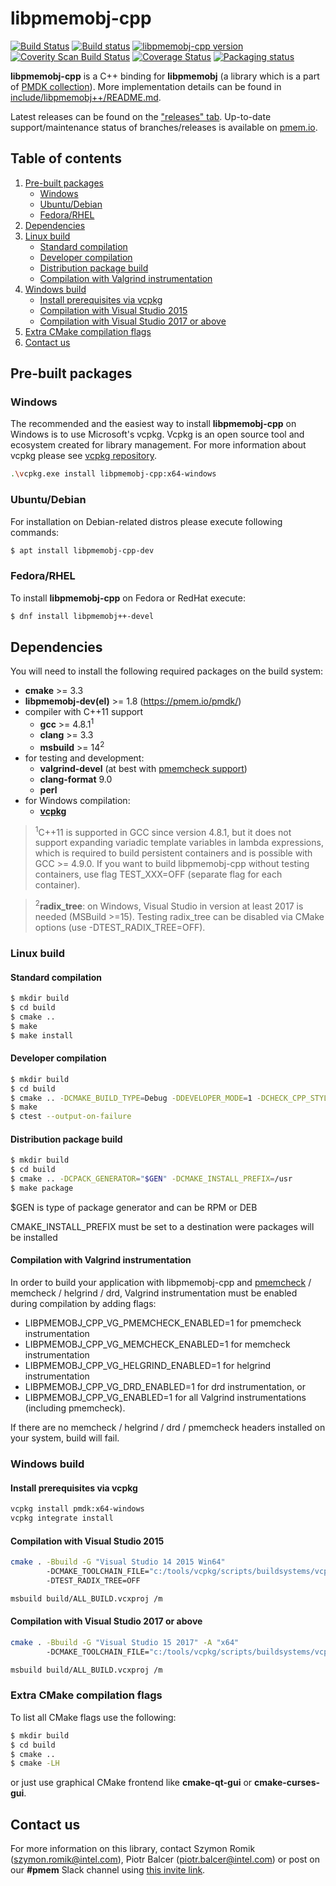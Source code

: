 # **libpmemobj-cpp**

[![Build Status](https://travis-ci.org/pmem/libpmemobj-cpp.svg?branch=master)](https://travis-ci.org/pmem/libpmemobj-cpp)
[![Build status](https://github.com/pmem/libpmemobj-cpp/workflows/CPP/badge.svg)](https://github.com/pmem/libpmemobj-cpp/actions)
[![libpmemobj-cpp version](https://img.shields.io/github/tag/pmem/libpmemobj-cpp.svg)](https://github.com/pmem/libpmemobj-cpp/releases/latest)
[![Coverity Scan Build Status](https://scan.coverity.com/projects/15911/badge.svg)](https://scan.coverity.com/projects/pmem-libpmemobj-cpp)
[![Coverage Status](https://codecov.io/github/pmem/libpmemobj-cpp/coverage.svg?branch=master)](https://codecov.io/gh/pmem/libpmemobj-cpp/branch/master)
[![Packaging status](https://repology.org/badge/tiny-repos/libpmemobj-cpp.svg)](https://repology.org/project/libpmemobj-cpp/versions)

**libpmemobj-cpp** is a C++ binding for **libpmemobj** (a library which is a part of [PMDK collection](https://github.com/pmem/pmdk)).
More implementation details can be found in [include/libpmemobj++/README.md](include/libpmemobj++/README.md).

Latest releases can be found on the ["releases" tab](https://github.com/pmem/libpmemobj-cpp/releases).
Up-to-date support/maintenance status of branches/releases is available on [pmem.io](https://pmem.io/libpmemobj-cpp).

## Table of contents
1. [Pre-built packages](#pre-built-packages)
	- [Windows](#windows)
	- [Ubuntu/Debian](#ubuntu/debian)
	- [Fedora/RHEL](#fedora/rhel)
2. [Dependencies](#dependencies)
3. [Linux build](#linux-build)
	- [Standard compilation](#standard-compilation)
	- [Developer compilation](#developer-compilation)
	- [Distribution package build](#distribution-package-build)
	- [Compilation with Valgrind instrumentation](#compilation-with-valgrind-instrumentation)
4. [Windows build](#windows-build)
	- [Install prerequisites via vcpkg](#install-prerequisites-via-vcpkg)
	- [Compilation with Visual Studio 2015](#compilation-with-visual-studio-2015)
	- [Compilation with Visual Studio 2017 or above](#compilation-with-visual-studio-2017-or-above)
5. [Extra CMake compilation flags](#extra-cmake-compilation-flags)
6. [Contact us](#contact-us)

## Pre-built packages
### Windows
The recommended and the easiest way to install **libpmemobj-cpp** on Windows is to use Microsoft's vcpkg. Vcpkg is an open source tool and ecosystem created for library management.
For more information about vcpkg please see [vcpkg repository](https://github.com/microsoft/vcpkg#quick-start-windows).
```sh
.\vcpkg.exe install libpmemobj-cpp:x64-windows
```
### Ubuntu/Debian
For installation on Debian-related distros please execute following commands:
```sh
$ apt install libpmemobj-cpp-dev
```

### Fedora/RHEL
To install **libpmemobj-cpp** on Fedora or RedHat execute:
```sh
$ dnf install libpmemobj++-devel
```

## Dependencies
You will need to install the following required packages on the build system:
- **cmake** >= 3.3
- **libpmemobj-dev(el)** >= 1.8 (https://pmem.io/pmdk/)
- compiler with C++11 support
	- **gcc** >= 4.8.1<sup>1</sup>
	- **clang** >= 3.3
	- **msbuild** >= 14<sup>2</sup>
- for testing and development:
	- **valgrind-devel** (at best with [pmemcheck support](https://github.com/pmem/valgrind))
	- **clang-format** 9.0
	- **perl**
- for Windows compilation:
	- [**vcpkg**](https://github.com/microsoft/vcpkg#quick-start-windows)

 ><sup>1</sup>C++11 is supported in GCC since version 4.8.1, but it does not support expanding variadic template variables in lambda expressions, which is required to build persistent containers and is possible with GCC >= 4.9.0. If you want to build libpmemobj-cpp without testing containers, use flag TEST_XXX=OFF (separate flag for each container).

 ><sup>2</sup>**radix_tree**: on Windows, Visual Studio in version at least 2017 is needed (MSBuild >=15). Testing radix_tree can be disabled via CMake options (use -DTEST_RADIX_TREE=OFF).

### Linux build
#### Standard compilation
```sh
$ mkdir build
$ cd build
$ cmake ..
$ make
$ make install
```

#### Developer compilation
```sh
$ mkdir build
$ cd build
$ cmake .. -DCMAKE_BUILD_TYPE=Debug -DDEVELOPER_MODE=1 -DCHECK_CPP_STYLE=1
$ make
$ ctest --output-on-failure
```

#### Distribution package build
```sh
$ mkdir build
$ cd build
$ cmake .. -DCPACK_GENERATOR="$GEN" -DCMAKE_INSTALL_PREFIX=/usr
$ make package
```

$GEN is type of package generator and can be RPM or DEB

CMAKE_INSTALL_PREFIX must be set to a destination were packages will be installed

#### Compilation with Valgrind instrumentation

In order to build your application with libpmemobj-cpp and
[pmemcheck](https://github.com/pmem/valgrind) / memcheck / helgrind / drd,
Valgrind instrumentation must be enabled during compilation by adding flags:
- LIBPMEMOBJ_CPP_VG_PMEMCHECK_ENABLED=1 for pmemcheck instrumentation
- LIBPMEMOBJ_CPP_VG_MEMCHECK_ENABLED=1 for memcheck instrumentation
- LIBPMEMOBJ_CPP_VG_HELGRIND_ENABLED=1 for helgrind instrumentation
- LIBPMEMOBJ_CPP_VG_DRD_ENABLED=1 for drd instrumentation, or
- LIBPMEMOBJ_CPP_VG_ENABLED=1 for all Valgrind instrumentations (including pmemcheck).

If there are no memcheck / helgrind / drd / pmemcheck headers installed on your
system, build will fail.

### Windows build

#### Install prerequisites via vcpkg
```ps
vcpkg install pmdk:x64-windows
vcpkg integrate install
```

#### Compilation with Visual Studio 2015
```sh
cmake . -Bbuild -G "Visual Studio 14 2015 Win64"
        -DCMAKE_TOOLCHAIN_FILE="c:/tools/vcpkg/scripts/buildsystems/vcpkg.cmake"
        -DTEST_RADIX_TREE=OFF

msbuild build/ALL_BUILD.vcxproj /m
```
#### Compilation with Visual Studio 2017 or above
```sh
cmake . -Bbuild -G "Visual Studio 15 2017" -A "x64"
		-DCMAKE_TOOLCHAIN_FILE="c:/tools/vcpkg/scripts/buildsystems/vcpkg.cmake"

msbuild build/ALL_BUILD.vcxproj /m
```

### Extra CMake compilation flags

To list all CMake flags use the following:
```sh
$ mkdir build
$ cd build
$ cmake ..
$ cmake -LH
```
or just use graphical CMake frontend like **cmake-qt-gui** or **cmake-curses-gui**.

## Contact us
For more information on this library, contact Szymon Romik (szymon.romik@intel.com), Piotr Balcer (piotr.balcer@intel.com) or post on our **#pmem** Slack channel using [this invite link](https://join.slack.com/t/pmem-io/shared_invite/enQtNzU4MzQ2Mzk3MDQwLWQ1YThmODVmMGFkZWI0YTdhODg4ODVhODdhYjg3NmE4N2ViZGI5NTRmZTBiNDYyOGJjYTIyNmZjYzQxODcwNDg).
